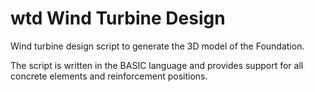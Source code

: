 # wtd Wind Turbine Design
Wind turbine design script to generate the 3D model of the Foundation.

The script is written in the BASIC language and provides support for all concrete elements and reinforcement positions.
